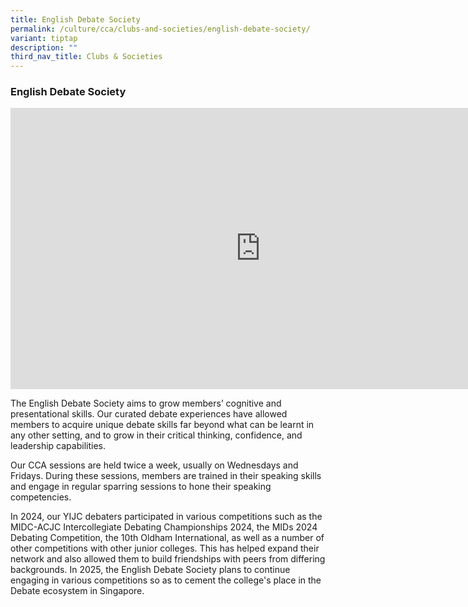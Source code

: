 ```yaml
---
title: English Debate Society
permalink: /culture/cca/clubs-and-societies/english-debate-society/
variant: tiptap
description: ""
third_nav_title: Clubs & Societies
---
```

<h3><strong>English Debate Society</strong></h3>
<div class="iframe-wrapper">
<iframe height="450" width="800" allowfullscreen="true" frameborder="0" src="https://www.youtube.com/embed/_Q21ONPJ3_Q"></iframe>
</div>
<p>The English Debate Society aims to grow members’ cognitive and presentational
skills. Our curated debate experiences have allowed members to acquire
unique debate skills far beyond what can be learnt in any other setting,
and to grow in their critical thinking, confidence, and leadership capabilities.</p>
<p>Our CCA sessions are held twice a week, usually on Wednesdays and Fridays.
During these sessions, members are trained in their speaking skills and
engage in regular sparring sessions to hone their speaking competencies.</p>
<p>In 2024, our YIJC debaters participated in various competitions such as
the MIDC-ACJC Intercollegiate Debating Championships 2024, the MIDs 2024
Debating Competition, the 10th Oldham International, as well as a number
of other competitions with other junior colleges. This has helped expand
their network and also allowed them to build friendships with peers from
differing backgrounds. In 2025, the English Debate Society plans to continue
engaging in various competitions so as to cement the college's place in
the Debate ecosystem in Singapore.</p>